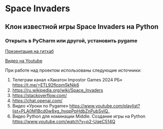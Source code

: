 # Space Invaders

## Клон известной игры Space Invaders на Python

### Открыть в PyCharm или другой, установить pygame

[Презентация на гитхаб](https://github.com/4nter12345666/space_invaders/blob/master/docs/%D0%BF%D1%80%D0%B5%D0%B7%D0%B5%D0%BD%D1%82%D0%B0%D1%86%D0%B8%D1%8F.docx)

[Видео на Youtube](https://youtu.be/jpDGZwoiO10)

При работе над проектом использованы следующие источники:

1.	Телеграм канал «Хакатон Impostor Games 2024 РБ» https://t.me/+ETL92flcpm5kNjk6
2.	https://ru.wikipedia.org/wiki/Space_Invaders
3.	https://stackoverflow.com/
4.	https://chat.openai.com/
5.	Видео «Уроки по Pygame» https://www.youtube.com/playlist?list=PLA0M1Bcd0w8xg_hyqpPpHdbZnPubSyIQ_
6.	Видео Python для номинации Middle. Создание игры на Python  https://www.youtube.com/watch?v=p2-UqeC514Q
